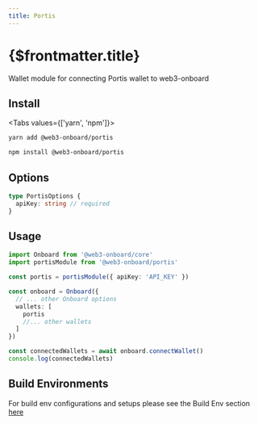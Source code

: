 ```yaml
---
title: Portis
---
```


# {$frontmatter.title}

Wallet module for connecting Portis wallet to web3-onboard

## Install

<Tabs values={['yarn', 'npm']}>
<TabPanel value="yarn">

```sh copy
yarn add @web3-onboard/portis
```

  </TabPanel>
  <TabPanel value="npm">

```sh copy
npm install @web3-onboard/portis
```

  </TabPanel>
</Tabs>

## Options

```typescript
type PortisOptions {
  apiKey: string // required
}
```

## Usage

```typescript
import Onboard from '@web3-onboard/core'
import portisModule from '@web3-onboard/portis'

const portis = portisModule({ apiKey: 'API_KEY' })

const onboard = Onboard({
  // ... other Onboard options
  wallets: [
    portis
    //... other wallets
  ]
})

const connectedWallets = await onboard.connectWallet()
console.log(connectedWallets)
```

## Build Environments

For build env configurations and setups please see the Build Env section [here](/docs/modules/core#build-environments)
